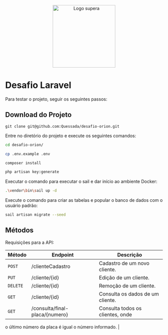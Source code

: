 <p align="center"><img src="https://d28hb748xidqca.cloudfront.net/520x520x0/N2gRj9y7xPU3j0gyOYW4eiiG5EQI3UjZ9xStYObXBKfzQSVwq5HHM5aeUK5pkMCG/WhatsApp_Image_2023-01-02_at_10.30.30.jpeg" width="200" alt="Logo supera"></p>



# Desafio Laravel

Para testar o projeto, seguir os seguintes passos:

## Download do Projeto

```
git clone git@github.com:Quessada/desafio-orion.git
```

Entre no diretório do projeto e execute os seguintes comandos:

```bash
cd desafio-orion/
```

```bash
cp .env.example .env
```

```bash
composer install
```

```bash
php artisan key:generate
```

Executar o comando para executar o sail e dar início ao ambiente Docker:

```bash
.\vendor\bin\sail up -d
```

Execute o comando para criar as tabelas e popular o banco de dados com o usuário padrão:

```bash
sail artisan migrate --seed
```

## Métodos
Requisições para a API:

| Método | Endpoint | Descrição |
|---|---| --- |
| `POST` | /clienteCadastro | Cadastro de um novo cliente. |
| `PUT`  | /cliente/{id} | Edição de um cliente. |
| `DELETE` |  /cliente/{id} | Remoção de um cliente. |
| `GET`  |  /cliente/{id} | Consulta os dados de um cliente. |
| `GET`  |  /consulta/final-placa/{numero} | Consulta todos os clientes, onde
o último número da placa é igual
o número informado. |


